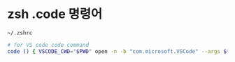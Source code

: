 # zsh .code 명령어 

`~/.zshrc`
```sh
# for VS code code command
code () { VSCODE_CWD="$PWD" open -n -b "com.microsoft.VSCode" --args $* ;
```